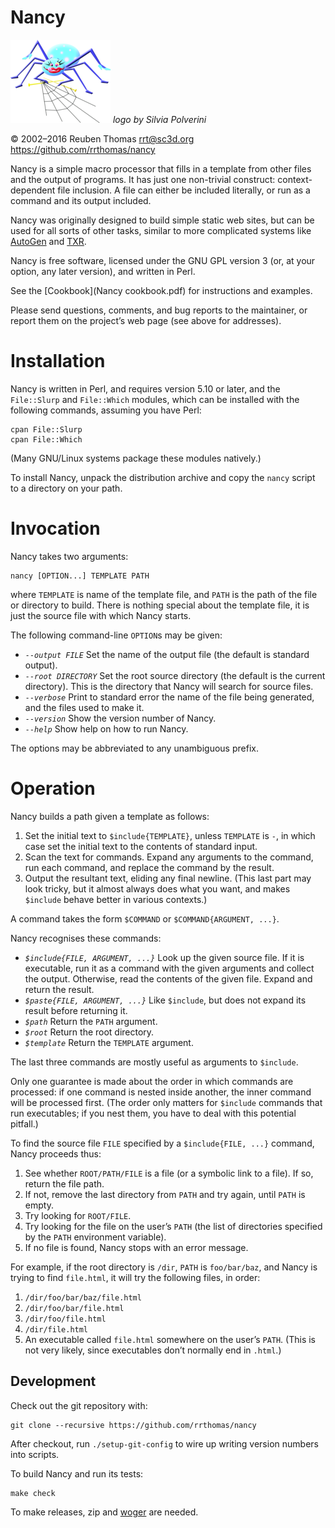 # Nancy

![logo](logo/nancy-small.png) _logo by Silvia Polverini_

© 2002–2016 Reuben Thomas <rrt@sc3d.org>  
https://github.com/rrthomas/nancy

Nancy is a simple macro processor that fills in a template from other files and the output of programs. It has just one non-trivial construct:
context-dependent file inclusion. A file can either be included literally,
or run as a command and its output included.

Nancy was originally designed to build simple static web sites, but can be used for all sorts of other tasks, similar to more complicated systems like [AutoGen] and [TXR].

[AutoGen]: http://autogen.sourceforge.net
[TXR]: http://www.nongnu.org/txr

Nancy is free software, licensed under the GNU GPL version 3 (or, at
your option, any later version), and written in Perl.

See the [Cookbook](Nancy cookbook.pdf) for instructions and examples.

Please send questions, comments, and bug reports to the maintainer, or
report them on the project’s web page (see above for addresses).

# Installation

Nancy is written in Perl, and requires version 5.10 or later, and the `File::Slurp` and `File::Which` modules, which can be installed with the following commands, assuming you have Perl:

    cpan File::Slurp
    cpan File::Which

(Many GNU/Linux systems package these modules natively.)

To install Nancy, unpack the distribution archive and copy the `nancy` script to a directory on your path.

# Invocation

Nancy takes two arguments:

    nancy [OPTION...] TEMPLATE PATH

where `TEMPLATE` is name of the template file, and `PATH` is the path of the file or directory to build. There is nothing special about the template file, it is just the source file with which Nancy starts.

The following command-line `OPTION`s may be given:

* *`--output FILE`* Set the name of the output file (the default is standard output).
* *`--root DIRECTORY`* Set the root source directory (the default is the current directory). This is the directory that Nancy will search for source files.
* *`--verbose`* Print to standard error the name of the file being generated, and the files used to make it.
* *`--version`* Show the version number of Nancy.
* *`--help`* Show help on how to run Nancy.

The options may be abbreviated to any unambiguous prefix.

# Operation

Nancy builds a path given a template as follows:

1. Set the initial text to `$include{TEMPLATE}`, unless `TEMPLATE` is `-`, in which case set the initial text to the contents of standard input.
2. Scan the text for commands. Expand any arguments to the command, run each command, and replace the command by the result.
3. Output the resultant text, eliding any final newline. (This last part may look tricky, but it almost always does what you want, and makes `$include` behave better in various contexts.)

A command takes the form `$COMMAND` or `$COMMAND{ARGUMENT, ...}`.

Nancy recognises these commands:

* *`$include{FILE, ARGUMENT, ...}`* Look up the given source file. If it is executable, run it as a command with the given arguments and collect the output. Otherwise, read the contents of the given file. Expand and return the result.
* *`$paste{FILE, ARGUMENT, ...}`* Like `$include`, but does not expand its result before returning it.
* *`$path`* Return the `PATH` argument.
* *`$root`* Return the root directory.
* *`$template`* Return the `TEMPLATE` argument.

The last three commands are mostly useful as arguments to `$include`.

Only one guarantee is made about the order in which commands are processed: if one command is nested inside another, the inner command will be processed first. (The order only matters for `$include` commands that run executables; if you nest them, you have to deal with this potential pitfall.)

To find the source file `FILE` specified by a `$include{FILE, ...}` command, Nancy proceeds thus:

1. See whether `ROOT/PATH/FILE` is a file (or a symbolic link to a file). If so, return the file path.
2. If not, remove the last directory from `PATH` and try again, until `PATH` is empty.
3. Try looking for `ROOT/FILE`.
4. Try looking for the file on the user’s `PATH` (the list of directories specified by the `PATH` environment variable).
5. If no file is found, Nancy stops with an error message.

For example, if the root directory is `/dir`, `PATH` is `foo/bar/baz`, and Nancy is trying to find `file.html`, it will try the following files, in order:

1. `/dir/foo/bar/baz/file.html`
2. `/dir/foo/bar/file.html`
3. `/dir/foo/file.html`
4. `/dir/file.html`
5. An executable called `file.html` somewhere on the user’s `PATH`. (This is not very likely, since executables don’t normally end in `.html`.)

## Development

Check out the git repository with:

    git clone --recursive https://github.com/rrthomas/nancy

After checkout, run `./setup-git-config` to wire up writing version numbers into scripts.

To build Nancy and run its tests:

    make check

To make releases, zip and [woger] are needed.

[woger]: https://github.com/rrthomas/woger